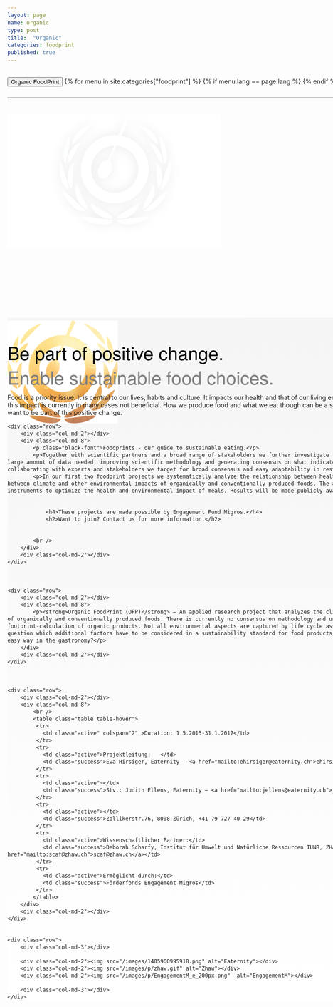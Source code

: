 ```yaml
---
layout: page
name: organic
type: post
title:  "Organic"
categories: foodprint
published: true
---
```


<div class="container-hero-10 container-hero-1 clearfix" style="background-image: url('/images/gruenGelb.jpg');background-size: 500px 229px;background-position: left center;;background-size: 100%">
	<div class="container-hero-content container-hero-content-1 clearfix">
		<div class="container-4 clearfix" style="margin-bottom:-40px;margin-top:30px;width: 960px;height: 46px;border-bottom: 1px solid rgb(0, 0, 0);">
			<button class="text text-5" style="text-align:left" onClick="window.location='/foodprint/organic';" >Organic FoodPrint</button>
				{% for menu in site.categories["foodprint"] %}
				{% if menu.lang == page.lang %}
				<button class="_button" style="float:right;margin-left:20px;margin-top:8px;font-size:0.95em" onClick="window.location='{{menu.url}}';">{{menu.title}}</button>
				{% endif %}{% endfor %}
		</div>
		<br />
		<img class="image image-1" src="/images/nur-logo-klein-480x299-3.png" data-rimage data-src="/images/nur-logo-klein-480x299-3.png" data-srcat2x="/images/nur-logo-klein-480x299-3@2x.png">
		<img class="image image-2" src="/images/cloud-negativ-248x231-1.png" data-rimage data-src="/images/cloud-negativ-248x231-1.png" data-srcat2x="/images/cloud-negativ-248x231-1@2x.png">
		<div class="hero-title hero-title-1">Organic FoodPrint</div>
	</div>
</div>



<div class="gradient-box">
<div class="container">
	<div class="row">
		<div class="col-md-2"></div>
		<div class="col-md-8">
			<p class="black-font">Be part of positive change.</p>
			<p class="gray-font">Enable sustainable food choices.</p>
			<p>Food is a priority issue. It is central to our lives, habits and culture. It impacts our health and that of our living environment. From a global perspective this impact is currently in many cases not beneficial. How we produce food and what we eat though can be a strong force driving positive change. We want to be part of this positive change.</p>
		</div>
		<div class="col-md-2"></div>
	</div>
	
	<div class="row">
		<div class="col-md-2"></div>
		<div class="col-md-8">
			<p class="black-font">Foodprints - our guide to sustainable eating.</p>
			<p>Together with scientific partners and a broad range of stakeholders we further investigate this question. Challenges are the large amount of data needed, improving scientific methodology and generating consensus on what indicators are best representing health. By collaborating with experts and stakeholders we target for broad consensus and easy adaptability in restaurants.</p>
			<p>In our first two foodprint projects we systematically analyze the relationship between healthy food and climate impact and between climate and other environmental impacts of organically and conventionally produced foods. The aim is to develop indicators and instruments to optimize the health and environmental impact of meals. Results will be made publicly available.</p>
			
			
				<h4>These projects are made possible by Engagement Fund Migros.</h4>
				<h2>Want to join? Contact us for more information.</h2>
			
			
			<br />
		</div>
		<div class="col-md-2"></div>
	</div>
	
	
	
	<div class="row">
		<div class="col-md-2"></div>
		<div class="col-md-8">
			<p><strong>Organic FoodPrint (OFP)</strong> – An applied research project that analyzes the climate and other environmental impacts of organically and conventionally produced foods. There is currently no consensus on methodology and underlying assumptions of the carbon footprint-calculation of organic products. Not all environmental aspects are captured by life cycle assessments. This leads us to the question which additional factors have to be considered in a sustainability standard for food products and how can this be realized in an easy way in the gastronomy?</p>
		</div>
		<div class="col-md-2"></div>
	</div>
	
	
	
	<div class="row">
		<div class="col-md-2"></div>
		<div class="col-md-8">
			<br />
			<table class="table table-hover">
			 <tr>
			   <td class="active" colspan="2" >Duration: 1.5.2015-31.1.2017</td>
			 </tr>
			 <tr>
			   <td class="active">Projektleitung:	</td>
			   <td class="success">Eva Hirsiger, Eaternity - <a href="mailto:ehirsiger@eaternity.ch">ehirsiger@eaternity.ch</a></td>
			 </tr>
			 <tr>
			   <td class="active"></td>
			   <td class="success">Stv.: Judith Ellens, Eaternity – <a href="mailto:jellens@eaternity.ch">jellens@eaternity.ch</a></td>
			 </tr>
			 <tr>
			   <td class="active"></td>
			   <td class="success">Zollikerstr.76, 8008 Zürich, +41 79 727 40 29</td>
			 </tr>
			 <tr>
			   <td class="active">Wissenschaftlicher Partner:</td>
			   <td class="success">Deborah Scharfy, Institut für Umwelt und Natürliche Ressourcen IUNR, ZHAW Wädenswil –  <a href="mailto:scaf@zhaw.ch">scaf@zhaw.ch</a></td>
			 </tr>
			 <tr>
			   <td class="active">Ermöglicht durch:</td>
			   <td class="success">Förderfonds Engagement Migros</td>
			 </tr>
			</table>
		</div>
		<div class="col-md-2"></div>
	</div>
	
	
	<div class="row">
		<div class="col-md-3"></div>
		
		<div class="col-md-2"><img src="/images/1405960995918.png" alt="Eaternity"></div>
		<div class="col-md-2"><img src="/images/p/zhaw.gif" alt="Zhaw"></div>
		<div class="col-md-2"><img src="/images/p/EngagementM_e_200px.png"  alt="EngagementM"></div>

		<div class="col-md-3"></div>
	</div>
	
</div>
</div>



<style>
.black-font {
	padding: 50px 0 0 0;
	margin:0;
	font-family: 'Futura LT', 'Helvetica Neue', Helvetica, Arial, sans-serif;
	font-size: 41px;
	font-style: normal;
	font-variant: normal;
	font-weight: 200;
	line-height: 55px;
	color: rgb(0, 0, 0);
}

.gray-font {
	padding: 0;
	margin:0;
	font-family: 'Futura LT', 'Helvetica Neue', Helvetica, Arial, sans-serif;
	font-size: 41px;
	font-style: normal;
	font-variant: normal;
	font-weight: 200;
	color: rgb(126, 126, 126);
	line-height: 55px;
}

.gradient-box {
	background-color: rgb(222, 222, 222);
	background-image: linear-gradient(360deg, rgb(255, 255, 255) 0%, rgb(245, 245, 245) 100%);
	min-width:1000px;
}

p {
	margin-top:10px;
	text-align:left;
}

img {
	margin-bottom:100px;
	margin-top:60px;
}

.shadow {
	box-shadow: 0px 0px 3px #888888;
}

.container {
	min-width:1000px;
}

.container-hero-10 {
  height: 540px;
}

.hero-title {
	color: rgb(255, 255, 255);
}



</style>
